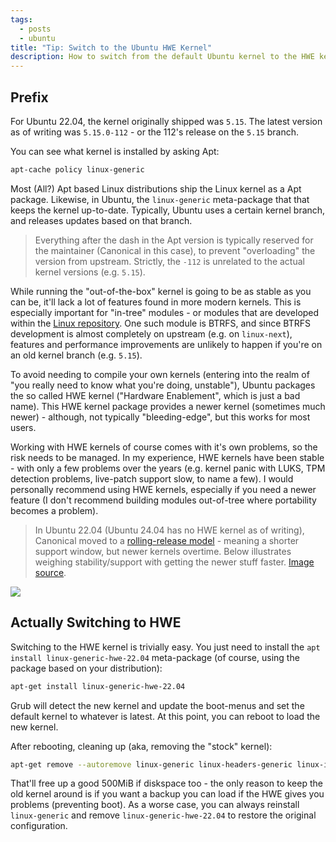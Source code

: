 ```yaml
---
tags:
  - posts
  - ubuntu
title: "Tip: Switch to the Ubuntu HWE Kernel"
description: How to switch from the default Ubuntu kernel to the HWE kernel for fun and profit.
---
```

## Prefix

For Ubuntu 22.04, the kernel originally shipped was `5.15`. The latest version as of writing was `5.15.0-112` - or the 112's release on the `5.15` branch.

You can see what kernel is installed by asking Apt:

```bash
apt-cache policy linux-generic
```

Most (All?) Apt based Linux distributions ship the Linux kernel as a Apt package. Likewise, in Ubuntu, the `linux-generic` meta-package that that keeps the kernel up-to-date. Typically, Ubuntu uses a certain kernel branch, and releases updates based on that branch.

> Everything after the dash in the Apt version is typically reserved for the maintainer (Canonical in this case), to prevent "overloading" the version from upstream. Strictly, the `-112` is unrelated to the actual kernel versions (e.g. `5.15`).

While running the "out-of-the-box" kernel is going to be as stable as you can be, it'll lack a lot of features found in more modern kernels. This is especially important for "in-tree" modules - or modules that are developed within the [Linux repository](https://git.kernel.org/pub/scm/linux/kernel/git/torvalds/linux.git/). One such module is BTRFS, and since BTRFS development is almost completely on upstream (e.g. on `linux-next`), features and performance improvements are unlikely to happen if you're on an old kernel branch (e.g. `5.15`).

To avoid needing to compile your own kernels (entering into the realm of "you really need to know what you're doing, unstable"), Ubuntu packages the so called HWE kernel ("Hardware Enablement", which is just a bad name). This HWE kernel package provides a newer kernel (sometimes much newer) - although, not typically "bleeding-edge", but this works for most users.

Working with HWE kernels of course comes with it's own problems, so the risk needs to be managed. In my experience, HWE kernels have been stable - with only a few problems over the years (e.g. kernel panic with LUKS, TPM detection problems, live-patch support slow, to name a few). I would personally recommend using HWE kernels, especially if you need a newer feature (I don't recommend building modules out-of-tree where portability becomes a problem).

> In Ubuntu 22.04 (Ubuntu 24.04 has no HWE kernel as of writing), Canonical moved to a [rolling-release model](https://ubuntu.com/about/release-cycle#ubuntu-kernel-release-cycle) - meaning a shorter support window, but newer kernels overtime. Below illustrates weighing stability/support with getting the newer stuff faster. [Image source](https://ubuntu.com/about/release-cycle).

![](/posts/2024/images/example-hwe-support-lifecycle.png)

## Actually Switching to HWE

Switching to the HWE kernel is trivially easy. You just need to install the `apt install linux-generic-hwe-22.04` meta-package (of course, using the package based on your distribution):

```bash
apt-get install linux-generic-hwe-22.04
```

Grub will detect the new kernel and update the boot-menus and set the default kernel to whatever is latest. At this point, you can reboot to load the new kernel.

After rebooting, cleaning up (aka, removing the "stock" kernel):

```bash
apt-get remove --autoremove linux-generic linux-headers-generic linux-image-generic 
```

That'll free up a good 500MiB if diskspace too - the only reason to keep the old kernel around is if you want a backup you can load if the HWE gives you problems (preventing boot). As a worse case, you can always reinstall `linux-generic` and remove `linux-generic-hwe-22.04` to restore the original configuration.
